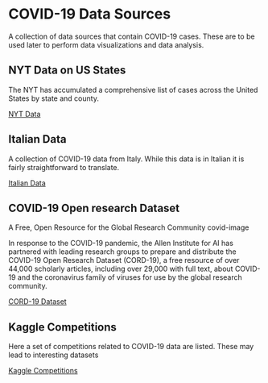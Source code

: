 # COVID-19 Data Sources

A collection of data sources that contain COVID-19 cases. These are to be used later to perform data visualizations and data analysis.

## NYT Data on US States

The NYT has accumulated a comprehensive list of cases across the United States by state and county.

[NYT Data](https://github.com/nytimes/covid-19-data)

## Italian Data

A collection of COVID-19 data from Italy. While this data is in Italian it is fairly
straightforward to translate.

[Italian Data](https://github.com/pcm-dpc/COVID-19)

## COVID-19 Open research Dataset

A Free, Open Resource for the Global Research Community
covid-image

In response to the COVID-19 pandemic, the Allen Institute for AI has partnered with leading research groups to prepare and distribute the COVID-19 Open Research Dataset (CORD-19), a free resource of over 44,000 scholarly articles, including over 29,000 with full text, about COVID-19 and the coronavirus family of viruses for use by the global research community.

[CORD-19 Dataset](https://pages.semanticscholar.org/coronavirus-research?utm_campaign=The%20Batch&utm_source=hs_email&utm_medium=email&utm_content=84930557&_hsenc=p2ANqtz-8bTp3kmu-UokhsGaX1uKzlBXo6KbNO-8ZEDkReC-yStG3TNb81Za-gbmWjQoIO5Ibdk1lGZ4c3VZRymTQZpoFjQolGFg&_hsmi=84930557)

## Kaggle Competitions

Here a set of competitions related to COVID-19 data are listed. These may lead to interesting datasets

[Kaggle Competitions](https://www.kaggle.com/covid19?utm_campaign=The+Batch&utm_source=hs_email&utm_medium=email&utm_content=85609380&_hsenc=p2ANqtz-8OA50tKwkEOHBC3zsW7wrNZYopKTlj_R3VHFjVGsYzPOpySF9l-xHMP4rhLOhgDATS3f170woy0-QgC7fsQt2jnIXo3A&_hsmi=85609380)
